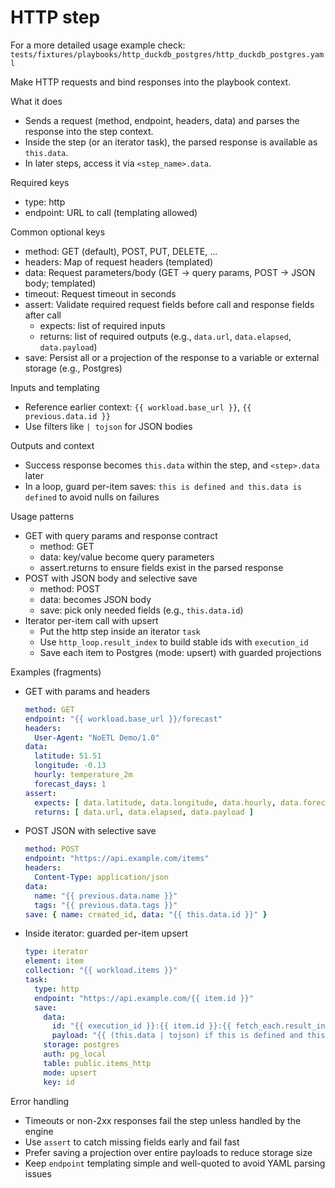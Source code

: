 # HTTP step

For a more detailed usage example check: `tests/fixtures/playbooks/http_duckdb_postgres/http_duckdb_postgres.yaml`

Make HTTP requests and bind responses into the playbook context.

What it does
- Sends a request (method, endpoint, headers, data) and parses the response into the step context.
- Inside the step (or an iterator task), the parsed response is available as `this.data`.
- In later steps, access it via `<step_name>.data`.

Required keys
- type: http
- endpoint: URL to call (templating allowed)

Common optional keys
- method: GET (default), POST, PUT, DELETE, ...
- headers: Map of request headers (templated)
- data: Request parameters/body (GET -> query params, POST -> JSON body; templated)
- timeout: Request timeout in seconds
- assert: Validate required request fields before call and response fields after call
  - expects: list of required inputs
  - returns: list of required outputs (e.g., `data.url`, `data.elapsed`, `data.payload`)
- save: Persist all or a projection of the response to a variable or external storage (e.g., Postgres)

Inputs and templating
- Reference earlier context: `{{ workload.base_url }}`, `{{ previous.data.id }}`
- Use filters like `| tojson` for JSON bodies

Outputs and context
- Success response becomes `this.data` within the step, and `<step>.data` later
- In a loop, guard per-item saves: `this is defined and this.data is defined` to avoid nulls on failures

Usage patterns
- GET with query params and response contract
  - method: GET
  - data: key/value become query parameters
  - assert.returns to ensure fields exist in the parsed response
- POST with JSON body and selective save
  - method: POST
  - data: becomes JSON body
  - save: pick only needed fields (e.g., `this.data.id`)
- Iterator per-item call with upsert
  - Put the http step inside an iterator `task`
  - Use `http_loop.result_index` to build stable ids with `execution_id`
  - Save each item to Postgres (mode: upsert) with guarded projections

Examples (fragments)
- GET with params and headers
  ```YAML
  method: GET
  endpoint: "{{ workload.base_url }}/forecast"
  headers:
    User-Agent: "NoETL Demo/1.0"
  data:
    latitude: 51.51
    longitude: -0.13
    hourly: temperature_2m
    forecast_days: 1
  assert:
    expects: [ data.latitude, data.longitude, data.hourly, data.forecast_days ]
    returns: [ data.url, data.elapsed, data.payload ]
  ```
- POST JSON with selective save
  ```YAML
  method: POST
  endpoint: "https://api.example.com/items"
  headers:
    Content-Type: application/json
  data:
    name: "{{ previous.data.name }}"
    tags: "{{ previous.data.tags }}"
  save: { name: created_id, data: "{{ this.data.id }}" }
  ```

- Inside iterator: guarded per-item upsert
  ```YAML
  type: iterator
  element: item
  collection: "{{ workload.items }}"
  task:
    type: http
    endpoint: "https://api.example.com/{{ item.id }}"
    save:
      data:
        id: "{{ execution_id }}:{{ item.id }}:{{ fetch_each.result_index }}"
        payload: "{{ (this.data | tojson) if this is defined and this.data is defined else '' }}"
      storage: postgres
      auth: pg_local
      table: public.items_http
      mode: upsert
      key: id
  ```

Error handling
- Timeouts or non-2xx responses fail the step unless handled by the engine
- Use `assert` to catch missing fields early and fail fast
- Prefer saving a projection over entire payloads to reduce storage size
- Keep `endpoint` templating simple and well-quoted to avoid YAML parsing issues
